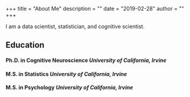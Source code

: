 +++
title = "About Me"
description = ""
date = "2019-02-28"
author = ""
+++



I am a data scientist, statistician, and cognitive scientist.


## Education

#### Ph.D. in Cognitive Neuroscience *University of California, Irvine*

#### M.S. in Statistics *University of California, Irvine*

#### M.S. in Psychology *University of California, Irvine*

